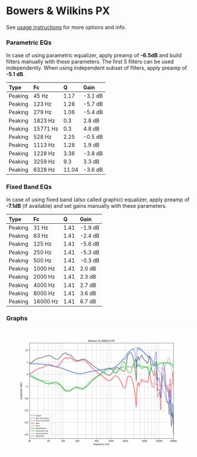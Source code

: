 # Bowers & Wilkins PX
See [usage instructions](https://github.com/jaakkopasanen/AutoEq#usage) for more options and info.

### Parametric EQs
In case of using parametric equalizer, apply preamp of **-6.5dB** and build filters manually
with these parameters. The first 5 filters can be used independently.
When using independent subset of filters, apply preamp of **-5.1 dB**.

| Type    | Fc       |     Q | Gain    |
|:--------|:---------|:------|:--------|
| Peaking | 45 Hz    |  1.17 | -3.1 dB |
| Peaking | 123 Hz   |  1.28 | -5.7 dB |
| Peaking | 279 Hz   |  1.06 | -5.4 dB |
| Peaking | 1823 Hz  |  0.3  | 2.8 dB  |
| Peaking | 15771 Hz |  0.3  | 4.8 dB  |
| Peaking | 528 Hz   |  2.25 | -0.5 dB |
| Peaking | 1113 Hz  |  1.28 | 1.9 dB  |
| Peaking | 1228 Hz  |  3.36 | -3.8 dB |
| Peaking | 3259 Hz  |  9.3  | 3.3 dB  |
| Peaking | 6328 Hz  | 11.04 | -3.6 dB |

### Fixed Band EQs
In case of using fixed band (also called graphic) equalizer, apply preamp of **-7.1dB**
(if available) and set gains manually with these parameters.

| Type    | Fc       |    Q | Gain    |
|:--------|:---------|:-----|:--------|
| Peaking | 31 Hz    | 1.41 | -1.9 dB |
| Peaking | 63 Hz    | 1.41 | -2.4 dB |
| Peaking | 125 Hz   | 1.41 | -5.6 dB |
| Peaking | 250 Hz   | 1.41 | -5.3 dB |
| Peaking | 500 Hz   | 1.41 | -0.3 dB |
| Peaking | 1000 Hz  | 1.41 | 2.0 dB  |
| Peaking | 2000 Hz  | 1.41 | 2.3 dB  |
| Peaking | 4000 Hz  | 1.41 | 2.7 dB  |
| Peaking | 8000 Hz  | 1.41 | 3.6 dB  |
| Peaking | 16000 Hz | 1.41 | 6.7 dB  |

### Graphs
![](./Bowers%20&%20Wilkins%20PX.png)